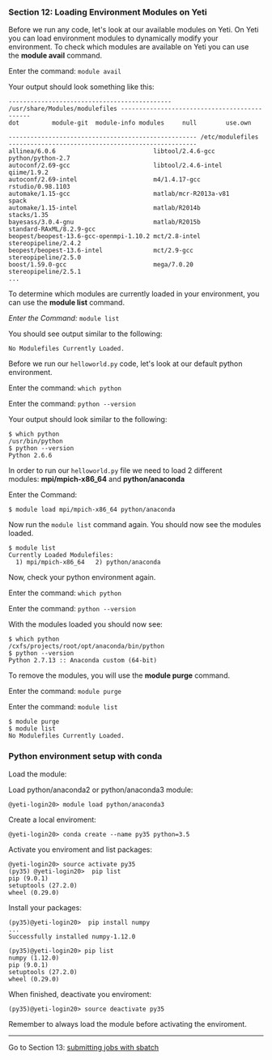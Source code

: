 ### Section 12: Loading Environment Modules on Yeti

Before we run any code, let's look at our available modules on Yeti. On Yeti you can load environment modules to dynamically modify your environment. To check which modules are available on Yeti you can use the **module avail** command.

Enter the command: `module avail`

Your output should look something like this:

```
--------------------------------------------- /usr/share/Modules/modulefiles ---------------------------------------------
dot         module-git  module-info modules     null        use.own

---------------------------------------------------- /etc/modulefiles ----------------------------------------------------
allinea/6.0.6                           libtool/2.4.6-gcc                       python/python-2.7
autoconf/2.69-gcc                       libtool/2.4.6-intel                     qiime/1.9.2
autoconf/2.69-intel                     m4/1.4.17-gcc                           rstudio/0.98.1103
automake/1.15-gcc                       matlab/mcr-R2013a-v81                   spack
automake/1.15-intel                     matlab/R2014b                           stacks/1.35
bayesass/3.0.4-gnu                      matlab/R2015b                           standard-RAxML/8.2.9-gcc
beopest/beopest-13.6-gcc-openmpi-1.10.2 mct/2.8-intel                           stereopipeline/2.4.2
beopest/beopest-13.6-intel              mct/2.9-gcc                             stereopipeline/2.5.0
boost/1.59.0-gcc                        mega/7.0.20                             stereopipeline/2.5.1
...
```

To determine which modules are currently loaded in your environment, you can use the **module list** command.

*Enter the Command:* `module list` ​

You should see output similar to the following:

```
No Modulefiles Currently Loaded.
```

Before we run our `helloworld.py` code, let's look at our default python environment.

Enter the command:
`which python`

Enter the command:
`python --version`

Your output should look similar to the following:

```
$ which python
/usr/bin/python
$ python --version
Python 2.6.6
```

In order to run our `helloworld.py` file we need to load 2 different modules: **mpi/mpich-x86_64** and **python/anaconda**

Enter the Command:

```
$ module load mpi/mpich-x86_64 python/anaconda
```

Now run the `module list` command again. You should now see the modules loaded.

```
$ module list
Currently Loaded Modulefiles:
  1) mpi/mpich-x86_64   2) python/anaconda
```

Now, check your python environment again.

Enter the command:
`which python`

Enter the command:
`python --version`

With the modules loaded you should now see:

```
$ which python
/cxfs/projects/root/opt/anaconda/bin/python
$ python --version
Python 2.7.13 :: Anaconda custom (64-bit)
```

To remove the modules, you will use the **module purge** command.

Enter the command:
`module purge`

Enter the command:
`module list`

```
$ module purge
$ module list
No Modulefiles Currently Loaded.
```

### Python environment setup with conda

Load the module:

Load python/anaconda2 or python/anaconda3 module:

```
@yeti-login20> module load python/anaconda3

```

Create a local enviroment:

```
@yeti-login20> conda create --name py35 python=3.5

```

Activate you enviroment and list packages:

```
@yeti-login20> source activate py35
(py35) @yeti-login20>  pip list
pip (9.0.1)
setuptools (27.2.0)
wheel (0.29.0)

```

Install your packages:

```
(py35)@yeti-login20>  pip install numpy
...
Successfully installed numpy-1.12.0

(py35)@yeti-login20> pip list
numpy (1.12.0)
pip (9.0.1)
setuptools (27.2.0)
wheel (0.29.0)

```

When finished, deactivate you enviroment:

```
(py35)@yeti-login20> source deactivate py35

```

Remember to always load the module before activating the enviroment.

------

Go to Section 13: [submitting jobs with sbatch](batch.md)